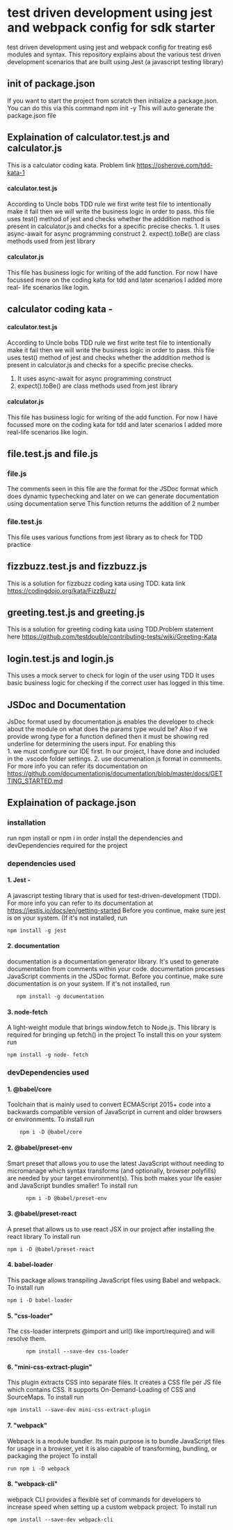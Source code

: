 # test driven development using jest and webpack config for sdk starter
test driven development using jest and webpack config for treating es6 modules and syntax.
This repository explains about the various test driven development scenarios that are built using Jest (a javascript testing library) 

## init of package.json
If you want to start the project from scratch then initialize a package.json. You can do this via this command 
    npm init -y 
   This will auto generate the package.json file
## Explaination of calculator.test.js and calculator.js
This is a calculator coding kata. Problem link https://osherove.com/tdd-kata-1
#### calculator.test.js
  According to Uncle bobs TDD rule we first write test file to intentionally make it fail then we will write the business logic in order to pass. this file
  uses test() method of jest and checks whether the adddition method is present in calculator.js and checks for a specific precise checks.
       1. It uses async-await for async programming construct
       2. expect().toBe() are class methods used from jest library
     
 #### calculator.js
   This file has business logic for writing of the add function. For now I have focussed more on the coding kata for tdd and later scenarios I added more real- life scenarios like login.

  ## calculator coding kata -
   #### calculator.test.js
 According to Uncle bobs TDD rule we first write test file to intentionally make it fail then we will write the business logic in order to pass. this file
 uses test() method of jest and checks whether the adddition method is present in calculator.js and checks for a specific precise checks.
 1. It uses async-await for async programming construct
 2. expect().toBe() are class methods used from jest library
     
#### calculator.js
This file has business logic for writing of the add function. For now I have focussed more on the coding kata for tdd and later scenarios I added more real-life scenarios like login.

## file.test.js and file.js
  ### file.js
   The comments seen in this file are the format for the JSDoc format which does dynamic typechecking and later on we can generate documentation using      documentation serve
This function returns the addition of 2 number  
   ### file.test.js
   This file uses various functions from jest library as to check for TDD practice
      
## fizzbuzz.test.js and fizzbuzz.js
   This is a solution for fizzbuzz coding kata using TDD. kata link https://codingdojo.org/kata/FizzBuzz/

## greeting.test.js and greeting.js
   This is a solution for greeting coding kata using TDD.Problem statement here https://github.com/testdouble/contributing-tests/wiki/Greeting-Kata

## login.test.js and login.js
  This uses a mock server to check for login of the user using TDD
    It uses basic business logic for checking if the correct user has logged in this time.
    
    
## JSDoc and Documentation
  JsDoc format used by documentation.js enables the developer to check about the module on what does the params type would be? Also if we provide wrong type for a function defined then it must be showing red underline for determining the users input.
  For enabling this  
    1. we must configure our IDE first. In our project, I have done and included in the .vscode folder settings.
    2. use documenation.js format in comments. For more info you can refer its documentation on https://github.com/documentationjs/documentation/blob/master/docs/GETTING_STARTED.md
  
## Explaination of package.json
### installation
   run 
    npm install or npm i 
   in order install the dependencies and devDependencies required for the project

### dependencies used
   #### 1. Jest -
   A javascript testing library that is used for test-driven-development (TDD). For more info you can refer to its documentation at https://jestjs.io/docs/en/getting-started
      Before you continue, make sure jest is on your system. (If it's not installed, run  
                                                                                                          
    npm install -g jest
      
   #### 2. documentation 
   documentation is a documentation generator library. It's used to generate documentation from comments within your code. documentation processes JavaScript comments in the JSDoc format.
      Before you continue, make sure documentation is on your system. If it's not installed, run
      
       npm install -g documentation
    
   #### 3. node-fetch
   A light-weight module that brings window.fetch to Node.js. This library is required for bringing up fetch() in the project
   To install this on your system run 
   
    npm install -g node- fetch

### devDependencies used
   #### 1. @babel/core
   Toolchain that is mainly used to convert ECMAScript 2015+ code into a backwards compatible version of JavaScript in current and older browsers or environments.
        To install run 
        
        npm i -D @babel/core
        
   #### 2. @babel/preset-env
   Smart preset that allows you to use the latest JavaScript without needing to micromanage which syntax transforms (and optionally, browser polyfills) are needed by your target environment(s). This both makes your life easier and JavaScript bundles smaller!
          To install run 
          
          npm i -D @babel/preset-env
          
   #### 3. @babel/preset-react
   A preset that allows us to use react JSX in our project after installing the react library
   To install run
   
    npm i -D @babel/preset-react
        
   #### 4. babel-loader
   This package allows transpiling JavaScript files using Babel and webpack.
   To install run 
   
    npm i -D babel-loader
        
   #### 5. "css-loader"
   The css-loader interprets @import and url() like import/require() and will resolve them.
          
          npm install --save-dev css-loader
          
   #### 6. "mini-css-extract-plugin"
   This plugin extracts CSS into separate files. It creates a CSS file per JS file which contains CSS. It supports On-Demand-Loading of CSS and SourceMaps.
   To install run 
   
    npm install --save-dev mini-css-extract-plugin

   #### 7. "webpack"
   Webpack is a module bundler. Its main purpose is to bundle JavaScript files for usage in a browser, yet it is also capable of transforming, bundling, or packaging the project
    To install
        
    run npm i -D webpack
   
   #### 8. "webpack-cli"
   webpack CLI provides a flexible set of commands for developers to increase speed when setting up a custom webpack project.
   To install run 
   
    npm install --save-dev webpack-cli
    
